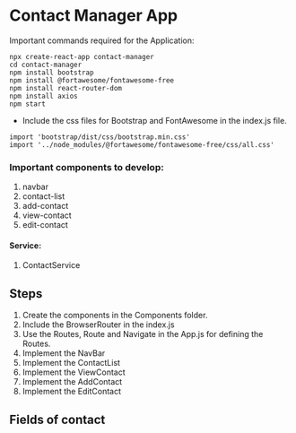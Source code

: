 # Contact Manager App
Important commands required for the Application:
```
npx create-react-app contact-manager
cd contact-manager
npm install bootstrap
npm install @fortawesome/fontawesome-free
npm install react-router-dom
npm install axios
npm start
``` 
- Include the css files for Bootstrap and FontAwesome in the index.js file. 
```
import 'bootstrap/dist/css/bootstrap.min.css'
import '../node_modules/@fortawesome/fontawesome-free/css/all.css'
```
### Important components to develop:
1. navbar
2. contact-list
3. add-contact
4. view-contact
5. edit-contact

#### Service:
1. ContactService

## Steps
1. Create the components in the Components folder. 
2. Include the BrowserRouter in the index.js
3. Use the Routes, Route and Navigate in the App.js for defining the Routes. 
4. Implement the NavBar
5. Implement the ContactList
6. Implement the ViewContact
7. Implement the AddContact
8. Implement the EditContact

## Fields of contact

